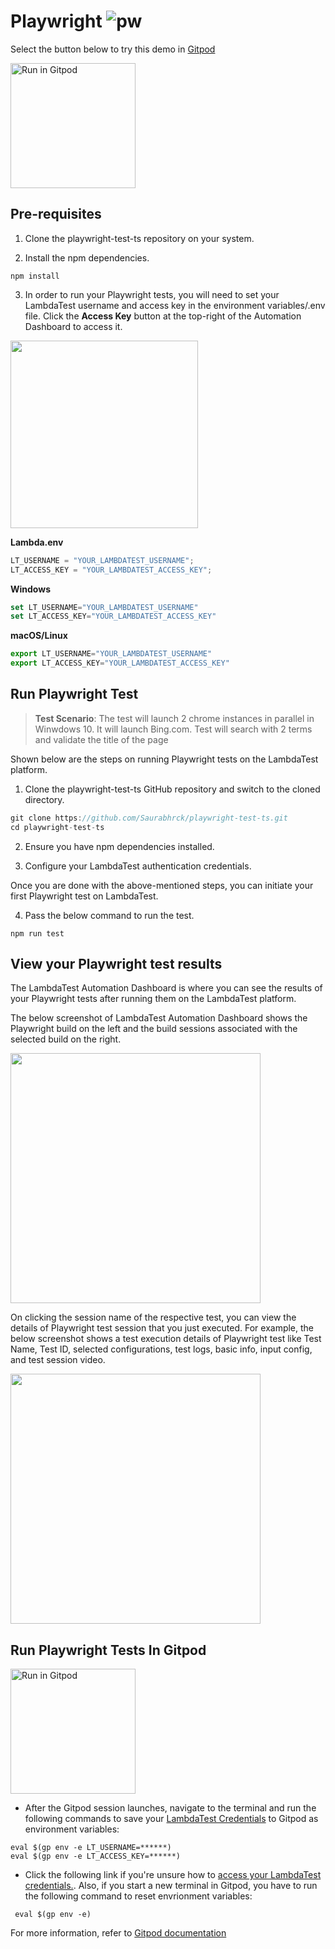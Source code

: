 # Playwright ![pw](https://user-images.githubusercontent.com/70570645/169813479-9713557e-4430-42ea-91f4-70c6cb72ec0b.PNG)

Select the button below to try this demo in [Gitpod](https://www.gitpod.io/)

[<img alt="Run in Gitpod" width="200px" align="center" src="https://user-images.githubusercontent.com/70570645/169987363-1408c494-4e2a-4f12-8828-c931eac716b0.png" />](https://gitpod.io/#https://github.com/Saurabhrck/playwright-test-ts)

## Pre-requisites

1. Clone the playwright-test-ts repository on your system.

2. Install the npm dependencies.

```
npm install
```

3. In order to run your Playwright tests, you will need to set your LambdaTest username and access key in the environment variables/.env file. Click the **Access Key** button at the top-right of the Automation Dashboard to access it.

<img height="300" src="https://user-images.githubusercontent.com/70570645/169819599-127dd293-347d-45b6-9651-e46f2b038583.png"/>

**Lambda.env**

```js
LT_USERNAME = "YOUR_LAMBDATEST_USERNAME";
LT_ACCESS_KEY = "YOUR_LAMBDATEST_ACCESS_KEY";
```

**Windows**

```js
set LT_USERNAME="YOUR_LAMBDATEST_USERNAME"
set LT_ACCESS_KEY="YOUR_LAMBDATEST_ACCESS_KEY"
```

**macOS/Linux**

```js
export LT_USERNAME="YOUR_LAMBDATEST_USERNAME"
export LT_ACCESS_KEY="YOUR_LAMBDATEST_ACCESS_KEY"
```

## Run Playwright Test

> **Test Scenario**: The test will launch 2 chrome instances in parallel in Winwdows 10. It will launch Bing.com. Test will search with 2 terms and validate the title of the page

Shown below are the steps on running Playwright tests on the LambdaTest platform.

1. Clone the playwright-test-ts GitHub repository and switch to the cloned directory.

```js
git clone https://github.com/Saurabhrck/playwright-test-ts.git
cd playwright-test-ts
```

2. Ensure you have npm dependencies installed.

3. Configure your LambdaTest authentication credentials.

Once you are done with the above-mentioned steps, you can initiate your first Playwright test on LambdaTest.

4. Pass the below command to run the test.

```
npm run test
```

## View your Playwright test results

The LambdaTest Automation Dashboard is where you can see the results of your Playwright tests after running them on the LambdaTest platform.

The below screenshot of LambdaTest Automation Dashboard shows the Playwright build on the left and the build sessions associated with the selected build on the right.

<img height="400" src="https://user-images.githubusercontent.com/70570645/169819291-57072893-32a4-48bc-b7a3-6c442911eb31.png"/>

On clicking the session name of the respective test, you can view the details of Playwright test session that you just executed. For example, the below screenshot shows a test execution details of Playwright test like Test Name, Test ID, selected configurations, test logs, basic info, input config, and test session video.

<img height="400" src="https://user-images.githubusercontent.com/70570645/169819492-9b89a3ec-3db3-44f7-8ced-11eb747b9f2c.png"/>

## Run Playwright Tests In Gitpod

[<img alt="Run in Gitpod" width="200px" align="center" src="https://user-images.githubusercontent.com/70570645/169987363-1408c494-4e2a-4f12-8828-c931eac716b0.png" />](https://gitpod.io/#https://github.com/Saurabhrck/playwright-test-ts)

- After the Gitpod session launches, navigate to the terminal and run the following commands to save your [LambdaTest Credentials](https://accounts.lambdatest.com/detail/profile) to Gitpod as environment variables:

```
eval $(gp env -e LT_USERNAME=******)
eval $(gp env -e LT_ACCESS_KEY=******)
```

- Click the following link if you're unsure how to [access your LambdaTest credentials.](https://www.lambdatest.com/support/docs/using-environment-variables-for-authentication-credentials/?utm_source=github&utm_medium=repo&utm_campaign=playwright-sample). Also, if you start a new terminal in Gitpod, you have to run the following command to reset envrionment variables:

```
 eval $(gp env -e)
```

For more information, refer to [Gitpod documentation](https://www.gitpod.io/docs/47_environment_variables/)
